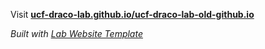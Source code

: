 Visit **[ucf-draco-lab.github.io/ucf-draco-lab-old-github.io](https://ucf-draco-lab.github.io/ucf-draco-lab-old-github.io)** 

_Built with [Lab Website Template](https://greene-lab.gitbook.io/lab-website-template-docs)_

